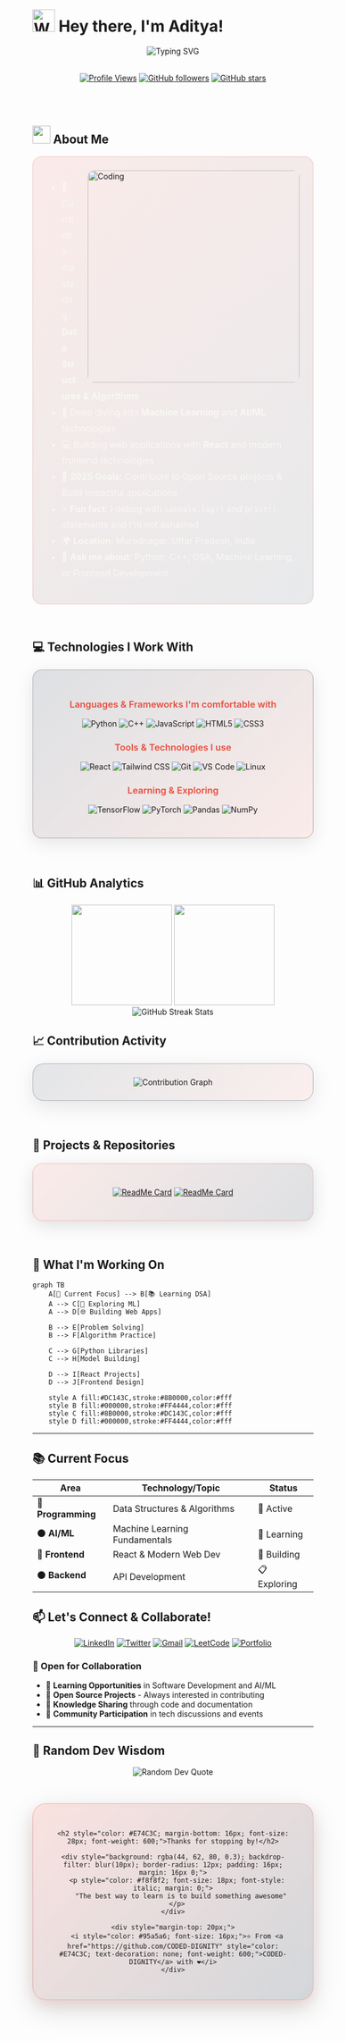 # <img src="https://raw.githubusercontent.com/Tarikul-Islam-Anik/Animated-Fluent-Emojis/master/Emojis/Hand%20gestures/Waving%20Hand.png" alt="Waving Hand" width="40" height="40" /> Hey there, I'm Aditya!

<div align="center">
  <img src="https://readme-typing-svg.herokuapp.com?font=Fira+Code&weight=500&size=30&duration=3000&pause=1000&color=E74C3C&center=true&vCenter=true&random=false&width=700&lines=Python+%26+C%2B%2B+Developer;Data+Structures+Enthusiast;AI%2FML+Explorer;Frontend+Design+Lover;Open+Source+Contributor;Always+Learning%2C+Always+Growing" alt="Typing SVG" />
</div>

<br>

<div align="center">
  
  [![Profile Views](https://komarev.com/ghpvc/?username=CODED-DIGNITY&color=E74C3C&style=for-the-badge&label=Profile+Views)](https://github.com/CODED-DIGNITY)
  [![GitHub followers](https://img.shields.io/github/followers/CODED-DIGNITY?style=for-the-badge&color=2C3E50&labelColor=34495E&label=Followers)](https://github.com/CODED-DIGNITY?tab=followers)
  [![GitHub stars](https://img.shields.io/github/stars/CODED-DIGNITY?style=for-the-badge&color=E74C3C&labelColor=2C3E50&label=Stars)](https://github.com/CODED-DIGNITY?tab=repositories)
  
</div>

<br><br>

## <img src="https://media2.giphy.com/media/QssGEmpkyEOhBCb7e1/giphy.gif?cid=ecf05e47a0n3gi1bfqntqmob8g9aid1oyj2wr3ds3mg700bl&rid=giphy.gif" width="32"> About Me

<div style="background: linear-gradient(135deg, rgba(231, 76, 60, 0.1) 0%, rgba(44, 62, 80, 0.1) 100%); backdrop-filter: blur(10px); border: 1px solid rgba(231, 76, 60, 0.2); border-radius: 16px; padding: 24px; margin: 16px 0;">

<img align="right" alt="Coding" width="380" src="https://user-images.githubusercontent.com/74038190/229223263-cf2e4b07-2615-4f87-9c38-e37600f8381a.gif" style="border-radius: 12px; margin-left: 20px;">

<div style="font-size: 16px; line-height: 1.8; color: #f8f8f2;">

- 🔭 Currently mastering **Data Structures & Algorithms**
- 🌱 Deep diving into **Machine Learning** and **AI/ML** technologies  
- 💻 Building web applications with **React** and modern frontend technologies
- 🎯 **2025 Goals**: Contribute to Open Source projects & Build impactful applications
- ⚡ **Fun fact**: I debug with `console.log()` and `print()` statements and I'm not ashamed
- 🌍 **Location**: Muradnagar, Uttar Pradesh, India
- 💬 **Ask me about**: Python, C++, DSA, Machine Learning, or Frontend Development

</div>

</div>

<br>

## 💻 Technologies I Work With

<div style="background: linear-gradient(135deg, rgba(44, 62, 80, 0.15) 0%, rgba(231, 76, 60, 0.1) 100%); backdrop-filter: blur(10px); border: 1px solid rgba(44, 62, 80, 0.3); border-radius: 16px; padding: 28px; margin: 20px 0; box-shadow: 0 8px 32px rgba(0, 0, 0, 0.1);">

<div align="center">

<div style="margin-bottom: 24px;">
<h3 style="color: #E74C3C; margin-bottom: 16px; font-weight: 600;">Languages & Frameworks I'm comfortable with</h3>

![Python](https://img.shields.io/badge/Python-3776AB?style=for-the-badge&logo=python&logoColor=white)
![C++](https://img.shields.io/badge/C++-00599C?style=for-the-badge&logo=cplusplus&logoColor=white)
![JavaScript](https://img.shields.io/badge/JavaScript-F7DF1E?style=for-the-badge&logo=javascript&logoColor=black)
![HTML5](https://img.shields.io/badge/HTML5-E34F26?style=for-the-badge&logo=html5&logoColor=white)
![CSS3](https://img.shields.io/badge/CSS3-1572B6?style=for-the-badge&logo=css3&logoColor=white)
</div>

<div style="margin-bottom: 24px;">
<h3 style="color: #E74C3C; margin-bottom: 16px; font-weight: 600;">Tools & Technologies I use</h3>

![React](https://img.shields.io/badge/React-20232A?style=for-the-badge&logo=react&logoColor=61DAFB)
![Tailwind CSS](https://img.shields.io/badge/Tailwind_CSS-38B2AC?style=for-the-badge&logo=tailwind-css&logoColor=white)
![Git](https://img.shields.io/badge/Git-F05032?style=for-the-badge&logo=git&logoColor=white)
![VS Code](https://img.shields.io/badge/VS_Code-007ACC?style=for-the-badge&logo=visual-studio-code&logoColor=white)
![Linux](https://img.shields.io/badge/Linux-FCC624?style=for-the-badge&logo=linux&logoColor=black)
</div>

<div>
<h3 style="color: #E74C3C; margin-bottom: 16px; font-weight: 600;">Learning & Exploring</h3>

![TensorFlow](https://img.shields.io/badge/TensorFlow-FF6F00?style=for-the-badge&logo=tensorflow&logoColor=white)
![PyTorch](https://img.shields.io/badge/PyTorch-EE4C2C?style=for-the-badge&logo=pytorch&logoColor=white)
![Pandas](https://img.shields.io/badge/Pandas-150458?style=for-the-badge&logo=pandas&logoColor=white)
![NumPy](https://img.shields.io/badge/NumPy-013243?style=for-the-badge&logo=numpy&logoColor=white)
</div>

</div>

</div>

<br>

## 📊 GitHub Analytics

<div align="center">
  <img height="180em" src="https://github-readme-stats.vercel.app/api?username=CODED-DIGNITY&show_icons=true&theme=vue&bg_color=1a1a1a&title_color=E74C3C&text_color=f8f8f2&icon_color=E74C3C&border_color=2C3E50&include_all_commits=true&count_private=true"/>
  <img height="180em" src="https://github-readme-stats.vercel.app/api/top-langs/?username=CODED-DIGNITY&layout=compact&langs_count=10&theme=vue&bg_color=1a1a1a&title_color=E74C3C&text_color=f8f8f2&border_color=2C3E50"/>
</div>

<div align="center">
  <img src="https://github-readme-streak-stats.herokuapp.com/?user=CODED-DIGNITY&theme=vue-dark&background=1a1a1a&ring=E74C3C&fire=E74C3C&currStreakLabel=E74C3C&sideNums=f8f8f2&currStreakNum=f8f8f2&dates=95a5a6&sideLabels=f8f8f2&stroke=2C3E50&border=2C3E50" alt="GitHub Streak Stats" />
</div>



## 📈 Contribution Activity

<div style="background: linear-gradient(135deg, rgba(44, 62, 80, 0.12) 0%, rgba(231, 76, 60, 0.08) 100%); backdrop-filter: blur(10px); border: 1px solid rgba(44, 62, 80, 0.3); border-radius: 20px; padding: 24px; margin: 20px 0; box-shadow: 0 10px 36px rgba(0, 0, 0, 0.1);">

<div align="center">
  <img src="https://github-readme-activity-graph.vercel.app/graph?username=CODED-DIGNITY&theme=react-dark&bg_color=00000000&color=E74C3C&line=E74C3C&point=2C3E50&area_color=E74C3C&title_color=E74C3C&area=true&radius=12" alt="Contribution Graph" />
</div>

</div>

<br>

## 🚀 Projects & Repositories

<div style="background: linear-gradient(135deg, rgba(231, 76, 60, 0.1) 0%, rgba(44, 62, 80, 0.15) 100%); backdrop-filter: blur(10px); border: 1px solid rgba(231, 76, 60, 0.25); border-radius: 18px; padding: 28px; margin: 20px 0; box-shadow: 0 8px 32px rgba(0, 0, 0, 0.12);">

<div align="center">
  
[![ReadMe Card](https://github-readme-stats.vercel.app/api/pin/?username=CODED-DIGNITY&repo=machine-learning-projects&theme=vue&bg_color=00000000&title_color=E74C3C&text_color=f8f8f2&icon_color=E74C3C&border_color=2C3E5080&border_radius=12)](https://github.com/CODED-DIGNITY/machine-learning-projects)
[![ReadMe Card](https://github-readme-stats.vercel.app/api/pin/?username=CODED-DIGNITY&repo=dsa-solutions&theme=vue&bg_color=00000000&title_color=E74C3C&text_color=f8f8f2&icon_color=E74C3C&border_color=2C3E5080&border_radius=12)](https://github.com/CODED-DIGNITY/dsa-solutions)

</div>

</div>

<br>

## 🎯 What I'm Working On

```mermaid
graph TB
    A[🎯 Current Focus] --> B[📚 Learning DSA]
    A --> C[🤖 Exploring ML]
    A --> D[🌐 Building Web Apps]
    
    B --> E[Problem Solving]
    B --> F[Algorithm Practice]
    
    C --> G[Python Libraries]
    C --> H[Model Building]
    
    D --> I[React Projects]
    D --> J[Frontend Design]
    
    style A fill:#DC143C,stroke:#8B0000,color:#fff
    style B fill:#000000,stroke:#FF4444,color:#fff
    style C fill:#8B0000,stroke:#DC143C,color:#fff
    style D fill:#000000,stroke:#FF4444,color:#fff
```

---

## 📚 Current Focus

<div align="center">

| Area | Technology/Topic | Status |
|------|------------------|--------|
| 🔴 **Programming** | Data Structures & Algorithms | 🔄 Active |
| ⚫ **AI/ML** | Machine Learning Fundamentals | 🔄 Learning |
| 🔴 **Frontend** | React & Modern Web Dev | 🔄 Building |
| ⚫ **Backend** | API Development | 📋 Exploring |

</div>



## 📫 Let's Connect & Collaborate!

<div align="center">
  
[![LinkedIn](https://img.shields.io/badge/LinkedIn-0077B5?style=flat-square&logo=linkedin&logoColor=white)](https://linkedin.com/in/aditya-sharma-28a017351/)
[![Twitter](https://img.shields.io/badge/Twitter-1DA1F2?style=flat-square&logo=twitter&logoColor=white)](https://twitter.com/CODED_DIGNITY)
[![Gmail](https://img.shields.io/badge/Gmail-D14836?style=flat-square&logo=gmail&logoColor=white)](mailto:ads.as3030@gmail.com)
[![LeetCode](https://img.shields.io/badge/LeetCode-FFA116?style=flat-square&logo=leetcode&logoColor=black)](https://leetcode.com/u/lpMDB6RtaU/)
[![Portfolio](https://img.shields.io/badge/Portfolio-000000?style=flat-square&logo=About.me&logoColor=white)](https://yourportfolio.com)

</div>

### 🤝 Open for Collaboration
- 💼 **Learning Opportunities** in Software Development and AI/ML
- 🚀 **Open Source Projects** - Always interested in contributing
- 📝 **Knowledge Sharing** through code and documentation
- 🎤 **Community Participation** in tech discussions and events

---

## 💬 Random Dev Wisdom

<div align="center">
  <img src="https://quotes-github-readme.vercel.app/api?type=horizontal&theme=vue" alt="Random Dev Quote" />
</div>



<div align="center" style="margin-top: 48px;">
  <div style="background: linear-gradient(135deg, rgba(231, 76, 60, 0.15) 0%, rgba(44, 62, 80, 0.2) 100%); backdrop-filter: blur(20px); border: 1px solid rgba(231, 76, 60, 0.3); border-radius: 24px; padding: 32px; box-shadow: 0 16px 48px rgba(0, 0, 0, 0.15), 0 8px 24px rgba(231, 76, 60, 0.1);">
    
    <h2 style="color: #E74C3C; margin-bottom: 16px; font-size: 28px; font-weight: 600;">Thanks for stopping by!</h2>
    
    <div style="background: rgba(44, 62, 80, 0.3); backdrop-filter: blur(10px); border-radius: 12px; padding: 16px; margin: 16px 0;">
      <p style="color: #f8f8f2; font-size: 18px; font-style: italic; margin: 0;">
        "The best way to learn is to build something awesome"
      </p>
    </div>
    
    <div style="margin-top: 20px;">
      <i style="color: #95a5a6; font-size: 16px;">⭐ From <a href="https://github.com/CODED-DIGNITY" style="color: #E74C3C; text-decoration: none; font-weight: 600;">CODED-DIGNITY</a> with ❤️</i>
    </div>
    
  </div>
</div>
